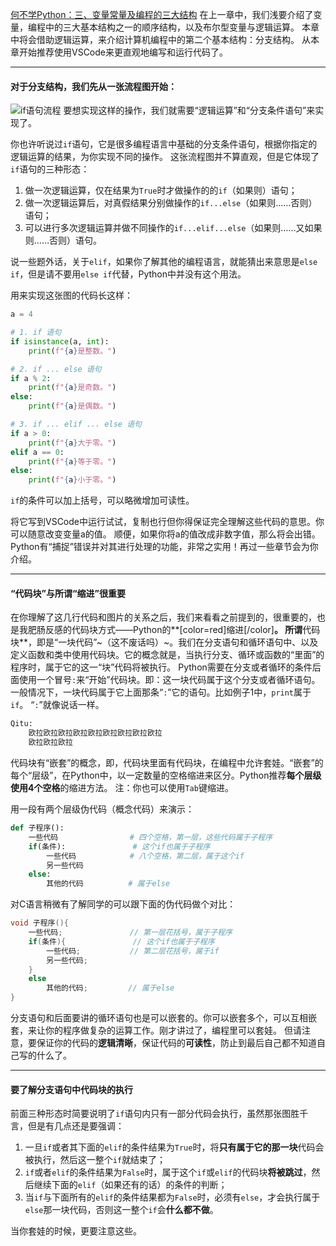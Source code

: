 [何不学Python：三、变量常量及编程的三大结构](https://www.unitalk.fun/unitalk/public/d/70-python)
在上一章中，我们浅要介绍了变量，编程中的三大基本结构之一的顺序结构，以及布尔型变量与逻辑运算。
本章中将会借助逻辑运算，来介绍计算机编程中的第二个基本结构：分支结构。
从本章开始推荐使用VSCode来更直观地编写和运行代码了。

___
#### 对于分支结构，我们先从一张流程图开始：
![if语句流程](https://raw.githubusercontent.com/MegaRange/Learning-Resource/master/%E4%BD%95%E4%B8%8D%E5%AD%A6Python/Images/%E5%88%86%E6%94%AFif%E8%AF%AD%E5%8F%A5%E6%B5%81%E7%A8%8B%E5%9B%BE.png)
要想实现这样的操作，我们就需要“逻辑运算”和“分支条件语句”来实现了。

你也许听说过`if`语句，它是很多编程语言中基础的分支条件语句，根据你指定的逻辑运算的结果，为你实现不同的操作。
这张流程图并不算直观，但是它体现了`if`语句的三种形态：
1. 做一次逻辑运算，仅在结果为`True`时才做操作的的`if`（如果则）语句；
2. 做一次逻辑运算后，对真假结果分别做操作的`if...else`（如果则……否则）语句；
3. 可以进行多次逻辑运算并做不同操作的`if...elif...else`（如果则……又如果则……否则）语句。

说一些题外话，关于`elif`，如果你了解其他的编程语言，就能猜出来意思是`else if`，但是请不要用`else if`代替，Python中并没有这个用法。

用来实现这张图的代码长这样：
```Python
a = 4

# 1. if 语句
if isinstance(a, int):
    print(f"{a}是整数。")

# 2. if ... else 语句
if a % 2:
    print(f"{a}是奇数。")
else:
    print(f"{a}是偶数。")

# 3. if ... elif ... else 语句
if a > 0:
    print(f"{a}大于零。")
elif a == 0:
    print(f"{a}等于零。")
else:
    print(f"{a}小于零。")
```
`if`的条件可以加上括号，可以略微增加可读性。

将它写到VSCode中运行试试，复制也行但你得保证完全理解这些代码的意思。你可以随意改变变量a的值。
顺便，如果你将a的值改成非数字值，那么将会出错。Python有“捕捉”错误并对其进行处理的功能，非常之实用！再过一些章节会为你介绍。

___
#### “代码块”与所谓“缩进”很重要
在你理解了这几行代码和图片的关系之后，我们来看看之前提到的，很重要的，也是我肥肠反感的代码块方式——Python的**[color=red]缩进[/color]**。
所谓**代码块**，即是“一块代码”~（这不废话吗）~。我们在分支语句和循环语句中、以及定义函数和类中使用代码块。它的概念就是，当执行分支、循环或函数的“里面”的程序时，属于它的这一“块”代码将被执行。
Python需要在分支或者循环的条件后面使用一个冒号`:`来“开始”代码块。即：这一块代码属于这个分支或者循环语句。
一般情况下，一块代码属于它上面那条“`:`”它的语句。比如例子1中，`print`属于`if`。
“`:`”就像说话一样。
```Python
Qitu:
    欧拉欧拉欧拉欧拉欧拉欧拉欧拉欧拉欧拉
    欧拉欧拉欧拉
```

代码块有“嵌套”的概念，即，代码块里面有代码块，在编程中允许套娃。“嵌套”的每个“层级”，在Python中，以一定数量的空格缩进来区分。Python推荐**每个层级使用4个空格**的缩进方法。
注：你也可以使用`Tab`键缩进。

用一段有两个层级伪代码（概念代码）来演示：
```Python
def 子程序():
    一些代码                # 四个空格，第一层，这些代码属于子程序
    if(条件):               # 这个if也属于子程序
        一些代码            # 八个空格，第二层，属于这个if
        另一些代码
    else:
        其他的代码          # 属于else
```
对C语言稍微有了解同学的可以跟下面的伪代码做个对比：
```C
void 子程序(){
    一些代码;               // 第一层花括号，属于子程序
    if(条件){               // 这个if也属于子程序
        一些代码;           // 第二层花括号，属于if
        另一些代码;
    }
    else
        其他的代码;         // 属于else
}
```

分支语句和后面要讲的循环语句也是可以嵌套的。你可以嵌套多个，可以互相嵌套，来让你的程序做复杂的运算工作。刚才讲过了，编程里可以套娃。
但请注意，要保证你的代码的**逻辑清晰**，保证代码的**可读性**，防止到最后自己都不知道自己写的什么了。

___
#### 要了解分支语句中代码块的执行
前面三种形态时简要说明了`if`语句内只有一部分代码会执行，虽然那张图胜千言，但是有几点还是要强调：
1. 一旦`if`或者其下面的`elif`的条件结果为`True`时，将**只有属于它的那一块**代码会被执行，然后这一整个`if`就结束了；
2. `if`或者`elif`的条件结果为`False`时，属于这个`if`或`elif`的代码块**将被跳过**，然后继续下面的`elif`（如果还有的话）的条件的判断；
3. 当`if`与下面所有的`elif`的条件结果都为`False`时，必须有`else`，才会执行属于`else`那一块代码，否则这一整个`if`会**什么都不做**。

当你套娃的时候，更要注意这些。